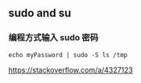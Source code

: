 ## sudo and su

### 编程方式输入 sudo 密码

`echo myPassword | sudo -S ls /tmp`

https://stackoverflow.com/a/4327123
